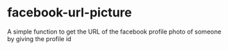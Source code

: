 # facebook-url-picture
A simple function to get the URL of the facebook profile photo of someone by giving the profile id
